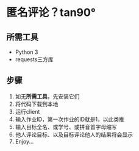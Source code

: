 # 匿名评论？tan90°

## 所需工具
- Python 3
- requests三方库

## 步骤
1. 如无**所需工具**，先安装它们
2. 将代码下载到本地
3. 运行client
4. 输入作业ID，第一次作业的ID就是1，以此类推
5. 输入目标全名、或学号、或拼音首字母缩写
6. 他人评论目标、以及目标评论他人的结果将会显示
7. Enjoy...

